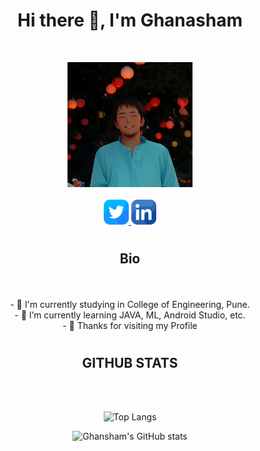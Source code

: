 

 <div id="header" align="center">
 <h1></h1>
  <h1> Hi there 👋, I'm Ghanasham </h1><br>
  
 
 
  <img src="https://github.com/salunkhegr1712/salunkhegr1712/blob/main/ghansham.png" width="200"/> <br>
 <br>
 <a href="https://twitter.com/GhanashamSalun1" target="_blank">
 <img src="https://github.com/salunkhegr1712/salunkhegr1712/blob/main/twitter.png" width="40"/>
</a>
 <a href="https://www.linkedin.com/in/ghanasham-salunkhe-70b607204/" target="_blank">
  <img src="https://github.com/salunkhegr1712/salunkhegr1712/blob/main/linkedin.png" width="40"/>
 </a>
 

 <h1></h1><h2>Bio </h2><br>
</div>
<br>
 
 <div align="center">
- 🔭 I'm currently studying in College of Engineering, Pune.<br>
- 🌱 I’m currently learning JAVA, ML, Android Studio, etc.<br>
- 💬 Thanks for visiting my Profile <br>

 <h1></h1>
<h2> GITHUB STATS </h2><br>
  
 <br>
 
 ![Top Langs](https://github-readme-stats-git-masterrstaa-rickstaa.vercel.app/api/top-langs/?username=salunkhegr1712&layout=compact&theme=dracula)<br>

 ![Ghansham's GitHub stats](https://github-readme-stats.vercel.app/api?username=salunkhegr1712)

</div>


